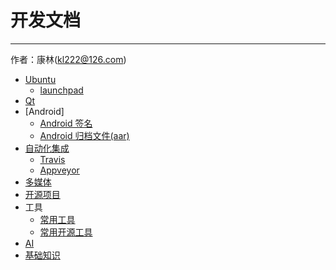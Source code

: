 # 开发文档
----------

作者：康林(kl222@126.com)

- [Ubuntu](ubuntu/ubuntu.md)
  + [launchpad](ubuntu/launchpad.md)
- [Qt](qt/qt.md)
- [Android]
  + [Android 签名](android/Signature.md)
  + [Android 归档文件(aar)](android/aar.md)
- [自动化集成](ci/README.md)
  + [Travis](ci/travis/travis.md)
  + [Appveyor](ci/appveyor/Appveyor.md)
- [多媒体](multimedia/Multimedia.md)
- [开源项目](complie/README.md)
- 工具
  + [常用工具](opensource/Tools.md)
  + [常用开源工具](opensource/OpenSourceTools.md)
- [AI](ai/ai.md)
- [基础知识](base/README.md)

